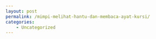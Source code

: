 ```yaml
---
layout: post
permalink: /mimpi-melihat-hantu-dan-membaca-ayat-kursi/
categories:
    - Uncategorized
---
```


